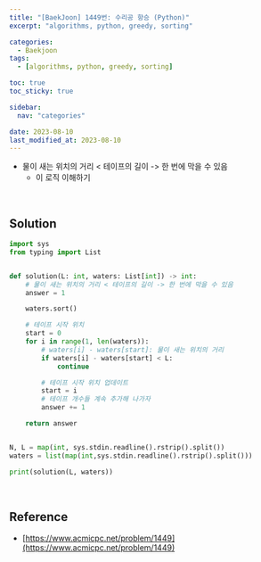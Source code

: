 ```yaml
---
title: "[BaekJoon] 1449번: 수리공 항승 (Python)"
excerpt: "algorithms, python, greedy, sorting"

categories:
  - Baekjoon
tags:
  - [algorithms, python, greedy, sorting]

toc: true
toc_sticky: true

sidebar:
  nav: "categories"

date: 2023-08-10
last_modified_at: 2023-08-10
---
```


- 물이 새는 위치의 거리 < 테이프의 길이 -> 한 번에 막을 수 있음
    - 이 로직 이해하기

<br>

## Solution

```python
import sys
from typing import List


def solution(L: int, waters: List[int]) -> int:
    # 물이 새는 위치의 거리 < 테이프의 길이 -> 한 번에 막을 수 있음
    answer = 1

    waters.sort()

    # 테이프 시작 위치
    start = 0
    for i in range(1, len(waters)):
        # waters[i] - waters[start]: 물이 새는 위치의 거리
        if waters[i] - waters[start] < L:
            continue

        # 테이프 시작 위치 업데이트
        start = i
        # 테이프 개수들 계속 추가해 나가자
        answer += 1

    return answer


N, L = map(int, sys.stdin.readline().rstrip().split())
waters = list(map(int,sys.stdin.readline().rstrip().split()))

print(solution(L, waters))
```

<br>

## Reference

- [https://www.acmicpc.net/problem/1449](https://www.acmicpc.net/problem/1449)

